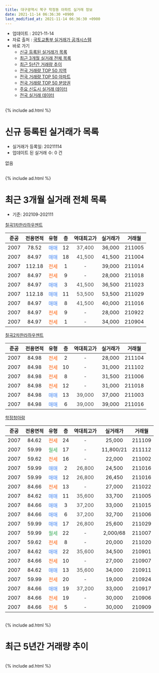 ```yaml
---
title: 대구광역시 북구 학정동 아파트 실거래 정보
date: 2021-11-14 06:36:30 +0900
last_modified_at: 2021-11-14 06:36:30 +0900
---
```


* 업데이트 : 2021-11-14
* 자료 출처 : [국토교통부 실거래가 공개시스템](http://rt.molit.go.kr)
* 바로 가기
    * [신규 등록된 실거래가 목록](#신규-등록된-실거래가-목록)
    * [최근 3개월 실거래 전체 목록](#최근-3개월-실거래-전체-목록)
    * [최근 5년간 거래량 추이](#최근-5년간-거래량-추이)
    * [전국 거래량 TOP 50 지역](https://inasie.github.io/apt-trade-info/최근-3개월-전국에서-가장-거래가-많이-발생한-지역)
    * [전국 거래량 TOP 50 아파트](https://inasie.github.io/apt-trade-info/최근-3개월-전국에서-가장-거래가-많이-발생한-아파트)
    * [전국 거래량 TOP 50 분양권](https://inasie.github.io/apt-trade-info/최근-3개월-전국에서-가장-거래가-많이-발생한-분양권)
    * [주요 신도시 실거래 데이터](https://inasie.github.io/apt-trade-info/주요-신도시)
    * [전국 실거래 데이터](https://inasie.github.io/apt-trade-info/전국)
<br>
{% include ad.html %}
<br>

# 신규 등록된 실거래가 목록
* 실거래가 등록일: 20211114
* 업데이트 된 실거래 수: 0 건

없음

<br>
{% include ad.html %}
<br>

# 최근 3개월 실거래 전체 목록
* 기준: 202109-202111


[칠곡1차한라하우젠트](https://search.naver.com/search.naver?query=%EB%8C%80%EA%B5%AC%EA%B4%91%EC%97%AD%EC%8B%9C+%EB%B6%81%EA%B5%AC+%ED%95%99%EC%A0%95%EB%8F%99+%EC%B9%A0%EA%B3%A11%EC%B0%A8%ED%95%9C%EB%9D%BC%ED%95%98%EC%9A%B0%EC%A0%A0%ED%8A%B8)

|준공|전용면적|유형|층|역대최고가|실거래가|거래월|
|:---:|:---:|:---:|:---:|:---:|:---:|:---:|
|2007|78.52|<span style="color:#4285f3">매매</span>|12|<span style="color:#444444">37,400</span>|36,000|211005|
|2007|84.97|<span style="color:#4285f3">매매</span>|18|<span style="color:#444444">41,500</span>|41,500|211004|
|2007|112.18|<span style="color:#ff5a00">전세</span>|1|<span style="color:#444444">-</span>|39,000|211014|
|2007|84.97|<span style="color:#ff5a00">전세</span>|9|<span style="color:#444444">-</span>|28,000|211018|
|2007|84.97|<span style="color:#4285f3">매매</span>|3|<span style="color:#444444">41,500</span>|36,500|211023|
|2007|112.18|<span style="color:#4285f3">매매</span>|11|<span style="color:#444444">53,500</span>|53,500|211029|
|2007|84.97|<span style="color:#4285f3">매매</span>|8|<span style="color:#444444">41,500</span>|40,000|211016|
|2007|84.97|<span style="color:#ff5a00">전세</span>|9|<span style="color:#444444">-</span>|28,000|210922|
|2007|84.97|<span style="color:#ff5a00">전세</span>|1|<span style="color:#444444">-</span>|34,000|210904|

[칠곡2차한라하우젠트](https://search.naver.com/search.naver?query=%EB%8C%80%EA%B5%AC%EA%B4%91%EC%97%AD%EC%8B%9C+%EB%B6%81%EA%B5%AC+%ED%95%99%EC%A0%95%EB%8F%99+%EC%B9%A0%EA%B3%A12%EC%B0%A8%ED%95%9C%EB%9D%BC%ED%95%98%EC%9A%B0%EC%A0%A0%ED%8A%B8)

|준공|전용면적|유형|층|역대최고가|실거래가|거래월|
|:---:|:---:|:---:|:---:|:---:|:---:|:---:|
|2007|84.98|<span style="color:#ff5a00">전세</span>|2|<span style="color:#444444">-</span>|28,000|211104|
|2007|84.98|<span style="color:#ff5a00">전세</span>|10|<span style="color:#444444">-</span>|31,000|211102|
|2007|84.98|<span style="color:#ff5a00">전세</span>|8|<span style="color:#444444">-</span>|31,500|211006|
|2007|84.98|<span style="color:#ff5a00">전세</span>|12|<span style="color:#444444">-</span>|31,000|211018|
|2007|84.98|<span style="color:#4285f3">매매</span>|13|<span style="color:#444444">39,000</span>|37,000|211003|
|2007|84.98|<span style="color:#4285f3">매매</span>|6|<span style="color:#444444">39,000</span>|39,000|211016|

[학정청아람](https://search.naver.com/search.naver?query=%EB%8C%80%EA%B5%AC%EA%B4%91%EC%97%AD%EC%8B%9C+%EB%B6%81%EA%B5%AC+%ED%95%99%EC%A0%95%EB%8F%99+%ED%95%99%EC%A0%95%EC%B2%AD%EC%95%84%EB%9E%8C)

|준공|전용면적|유형|층|역대최고가|실거래가|거래월|
|:---:|:---:|:---:|:---:|:---:|:---:|:---:|
|2007|84.62|<span style="color:#ff5a00">전세</span>|24|<span style="color:#444444">-</span>|25,000|211109|
|2007|59.99|<span style="color:#34a853">월세</span>|17|<span style="color:#444444">-</span>|11,800/21|211112|
|2007|59.62|<span style="color:#ff5a00">전세</span>|16|<span style="color:#444444">-</span>|22,000|211002|
|2007|59.99|<span style="color:#4285f3">매매</span>|2|<span style="color:#444444">26,800</span>|24,500|211016|
|2007|59.99|<span style="color:#4285f3">매매</span>|12|<span style="color:#444444">26,800</span>|26,450|211016|
|2007|84.66|<span style="color:#ff5a00">전세</span>|13|<span style="color:#444444">-</span>|27,000|211022|
|2007|84.62|<span style="color:#4285f3">매매</span>|11|<span style="color:#444444">35,600</span>|33,700|211005|
|2007|84.66|<span style="color:#4285f3">매매</span>|3|<span style="color:#444444">37,200</span>|33,000|211015|
|2007|84.66|<span style="color:#4285f3">매매</span>|6|<span style="color:#444444">37,200</span>|32,700|211006|
|2007|59.99|<span style="color:#4285f3">매매</span>|17|<span style="color:#444444">26,800</span>|25,600|211029|
|2007|59.99|<span style="color:#34a853">월세</span>|22|<span style="color:#444444">-</span>|2,000/68|211007|
|2007|59.62|<span style="color:#ff5a00">전세</span>|8|<span style="color:#444444">-</span>|20,000|211020|
|2007|84.62|<span style="color:#4285f3">매매</span>|22|<span style="color:#444444">35,600</span>|34,500|210901|
|2007|84.66|<span style="color:#ff5a00">전세</span>|10|<span style="color:#444444">-</span>|27,000|210907|
|2007|84.62|<span style="color:#4285f3">매매</span>|13|<span style="color:#444444">35,600</span>|34,000|210911|
|2007|59.99|<span style="color:#ff5a00">전세</span>|20|<span style="color:#444444">-</span>|19,000|210924|
|2007|84.66|<span style="color:#4285f3">매매</span>|19|<span style="color:#444444">37,200</span>|33,000|210917|
|2007|84.66|<span style="color:#ff5a00">전세</span>|19|<span style="color:#444444">-</span>|30,000|210906|
|2007|84.66|<span style="color:#ff5a00">전세</span>|5|<span style="color:#444444">-</span>|30,000|210909|


<br>
{% include ad.html %}
<br>

# 최근 5년간 거래량 추이


<div style="width:100%;">
    <canvas id="deal_progress" height="200"></canvas>
</div>

<script>
new Chart(document.getElementById("deal_progress"), {
    type: 'line',
    data: {
        labels: ['201611','201612','201701','201702','201703','201704','201705','201706','201707','201708','201709','201710','201711','201712','201801','201802','201803','201804','201805','201806','201807','201808','201809','201810','201811','201812','201901','201902','201903','201904','201905','201906','201907','201908','201909','201910','201911','201912','202001','202002','202003','202004','202005','202006','202007','202008','202009','202010','202011','202012','202101','202102','202103','202104','202105','202106','202107','202108','202109','202110','202111'],
        datasets: [{
            label: '매매',
            pointRadius: 1,
            data: [4, 8, 4, 5, 2, 8, 16, 18, 21, 21, 4, 6, 10, 7, 16, 5, 17, 4, 12, 7, 2, 7, 21, 16, 4, 3, 5, 6, 6, 11, 5, 9, 15, 9, 11, 13, 13, 6, 7, 13, 1, 7, 10, 7, 9, 14, 14, 16, 32, 33, 4, 3, 7, 14, 21, 17, 9, 6, 3, 13, 0],
            borderColor: "rgba(255, 201, 14, 1)",
            backgroundColor: "rgba(255, 201, 14, 0.5)",
            fill: false,
            lineTension: 0
        },{
            label: '전월세',
            pointRadius: 1,
            data: [7, 14, 13, 15, 9, 5, 1, 11, 9, 14, 8, 3, 6, 8, 9, 9, 10, 5, 7, 9, 3, 3, 7, 7, 6, 4, 7, 12, 5, 7, 5, 9, 6, 27, 15, 13, 6, 11, 9, 10, 5, 8, 8, 8, 10, 11, 7, 2, 2, 7, 5, 7, 2, 12, 15, 3, 7, 8, 6, 8, 4],
            borderColor: "rgba(0, 141, 185, 1)",
            backgroundColor: "rgba(0, 141, 185, 0.5)",
            fill: false,
            lineTension: 0
        }
        ]
    },
    options: {
        responsive: true,
        title: {
            display: false
        },
        tooltips: {
            mode: 'index',
            intersect: false
        },
        hover: {
            mode: 'nearest',
            intersect: true
        },
        scales: {
            xAxes: [{
                display: true,
                scaleLabel: {
                    display: true,
                    labelString: '년/월'
                }
            }],
            yAxes: [{
                display: true,
                ticks: {
                    suggestedMin: 0,
                },
                scaleLabel: {
                    display: true,
                    labelString: '실거래 수'
                }
            }]
        }
    }
});

</script>


<br>
{% include ad.html %}
<br>

